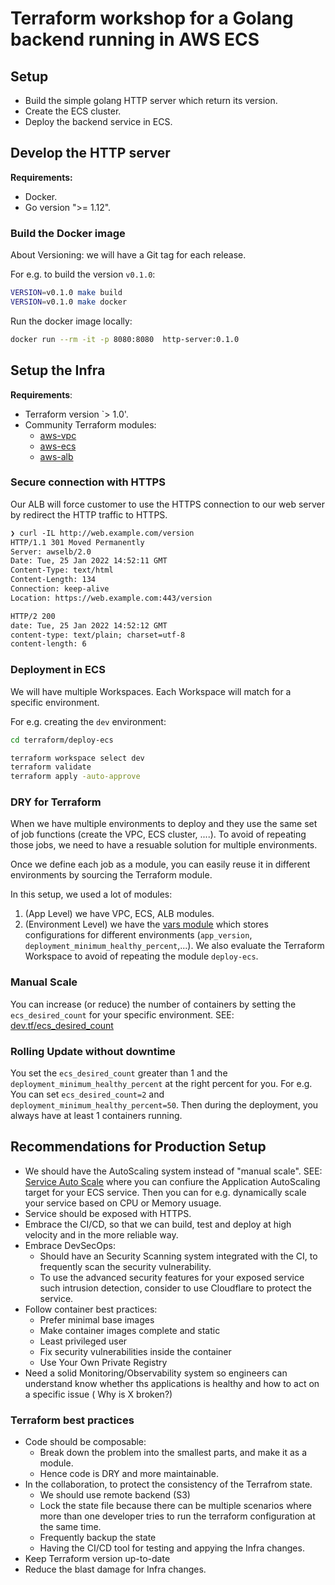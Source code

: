 # Terraform workshop for a Golang backend running in AWS ECS

## Setup

- Build the simple golang HTTP server which return its version.
- Create the ECS cluster.
- Deploy the backend service in ECS.

## Develop the HTTP server

**Requirements:**

- Docker.
- Go version ">= 1.12".

### Build the Docker image

About Versioning: we will have a Git tag for each release.

For e.g. to build the version `v0.1.0`:

```sh
VERSION=v0.1.0 make build
VERSION=v0.1.0 make docker
```

Run the docker image locally:

```sh
docker run --rm -it -p 8080:8080  http-server:0.1.0
```

## Setup the Infra

**Requirements**:

- Terraform version `> 1.0'.
- Community Terraform modules:
  - [aws-vpc](https://registry.terraform.io/modules/terraform-aws-modules/vpc/aws/latest)
  - [aws-ecs](https://registry.terraform.io/modules/terraform-aws-modules/ecs/aws/latest)
  - [aws-alb](https://registry.terraform.io/modules/terraform-aws-modules/alb/aws/latest)

### Secure connection with HTTPS

Our ALB will force customer to use the HTTPS connection to our web server by
redirect the HTTP traffic to HTTPS.

```txt
❯ curl -IL http://web.example.com/version
HTTP/1.1 301 Moved Permanently
Server: awselb/2.0
Date: Tue, 25 Jan 2022 14:52:11 GMT
Content-Type: text/html
Content-Length: 134
Connection: keep-alive
Location: https://web.example.com:443/version

HTTP/2 200 
date: Tue, 25 Jan 2022 14:52:12 GMT
content-type: text/plain; charset=utf-8
content-length: 6
```

### Deployment in ECS

We will have multiple Workspaces. Each Workspace will match for a specific environment.

For e.g. creating the `dev` environment:

```sh
cd terraform/deploy-ecs

terraform workspace select dev
terraform validate
terraform apply -auto-approve
```

### DRY for Terraform

When we have multiple environments to deploy and they use the same set of
job functions (create the VPC, ECS cluster, ....). To avoid of repeating those
jobs, we need to have a resuable solution for multiple environments.

Once we define each job as a module, you can easily reuse it in different environments
by sourcing the Terraform module.

In this setup, we used a lot of modules:

1. (App Level) we have VPC, ECS, ALB modules.
2. (Environment Level) we have the [vars module](./terraform/modules/vars) which
stores configurations for different environments (`app_version`,
`deployment_minimum_healthy_percent`,...). We also evaluate the Terraform Workspace
to avoid of repeating the module `deploy-ecs`.

### Manual Scale

You can increase (or reduce) the number of containers by setting the
`ecs_desired_count` for your specific environment.
SEE: [dev.tf/ecs_desired_count](./terraform/modules/vars/dev.tf#L4)

### Rolling Update without downtime

You set the `ecs_desired_count` greater than 1 and the `deployment_minimum_healthy_percent`
at the right percent for you. For e.g. You can set `ecs_desired_count=2` and
`deployment_minimum_healthy_percent=50`. Then during the deployment,
you always have at least 1 containers running.

## Recommendations for Production Setup

- We should have the AutoScaling system instead of "manual scale".
SEE: [Service Auto Scale](https://docs.aws.amazon.com/AmazonECS/latest/developerguide/service-auto-scaling.html)
where you can confiure the Application AutoScaling target for your
ECS service. Then you can for e.g. dynamically scale your service
based on CPU or Memory usuage.
- Service should be exposed with HTTPS.
- Embrace the CI/CD, so that we can build, test and deploy at high velocity
and in the more reliable way.
- Embrace DevSecOps:
  - Should have an Security Scanning system integrated with the CI,
  to frequently scan the security vulnerability.
  - To use the advanced security features for your exposed service
such intrusion detection, consider to use Cloudflare to protect
the service.
- Follow container best practices:
  - Prefer minimal base images
  - Make container images complete and static
  - Least privileged user
  - Fix security vulnerabilities inside the container
  - Use Your Own Private Registry
- Need a solid Monitoring/Observability system so engineers can understand
know whether ths applications is healthy and how
to act on a specific issue ( Why is X broken?)

### Terraform best practices

- Code should be composable:
  - Break down the problem into the smallest parts, and make it as a module.
  - Hence code is DRY and more maintainable.
- In the collaboration, to protect the consistency of the Terrafrom state. 
  - We should use remote backend (S3)
  - Lock the state file because there can be multiple scenarios where more than one developer tries to run the terraform configuration at the same time.
  - Frequently backup the state
  - Having the CI/CD tool for testing and appying the Infra changes.
- Keep Terraform version up-to-date
- Reduce the blast damage for Infra changes.
